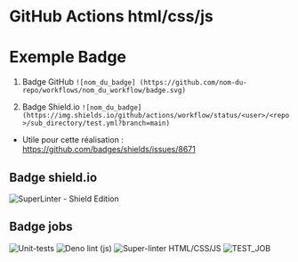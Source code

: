 # GitHub Actions html/css/js

# Exemple Badge

1. Badge GitHub
``` ![nom_du_badge] (https://github.com/nom-du-repo/workflows/nom_du_workflow/badge.svg) ```

1. Badge Shield.io
``` ![nom_du_badge](https://img.shields.io/github/actions/workflow/status/<user>/<repo>/sub_directory/test.yml?branch=main) ```
- Utile pour cette réalisation : https://github.com/badges/shields/issues/8671

## Badge shield.io

![SuperLinter - Shield Edition](https://img.shields.io/github/actions/workflow/status/YTBeater/Github_actions_html_css_js/.github/workflows/super-linter.yml?branch=main)

## Badge jobs

![Unit-tests](https://github.com/YTBeater/Github_actions_html_css_js/workflows/unit_tests/badge.svg)
![Deno lint (js)](https://github.com/YTBeater/Github_actions_html_css_js/workflows/deno_lint/badge.svg)
![Super-linter HTML/CSS/JS](https://github.com/YTBeater/Github_actions_html_css_js/workflows/super_linter_hcjs/badge.svg)
![TEST_JOB](https://github.com/YTBeater/Github_actions_html_css_js/workflows/test_ci/badge.svg)
